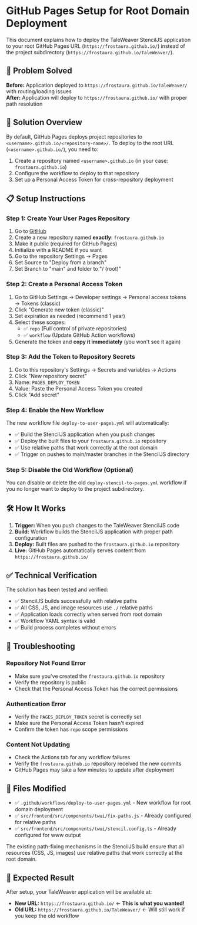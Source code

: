 # GitHub Pages Setup for Root Domain Deployment

This document explains how to deploy the TaleWeaver StencilJS application to your root GitHub Pages URL (`https://frostaura.github.io/`) instead of the project subdirectory (`https://frostaura.github.io/TaleWeaver/`).

## 🎯 Problem Solved

**Before:** Application deployed to `https://frostaura.github.io/TaleWeaver/` with routing/loading issues  
**After:** Application will deploy to `https://frostaura.github.io/` with proper path resolution

## 🔧 Solution Overview

By default, GitHub Pages deploys project repositories to `<username>.github.io/<repository-name>/`. To deploy to the root URL (`<username>.github.io/`), you need to:

1. Create a repository named `<username>.github.io` (in your case: `frostaura.github.io`)
2. Configure the workflow to deploy to that repository
3. Set up a Personal Access Token for cross-repository deployment

## 📋 Setup Instructions

### Step 1: Create Your User Pages Repository

1. Go to [GitHub](https://github.com/new)
2. Create a new repository named **exactly**: `frostaura.github.io`
3. Make it public (required for GitHub Pages)
4. Initialize with a README if you want
5. Go to the repository Settings → Pages
6. Set Source to "Deploy from a branch"
7. Set Branch to "main" and folder to "/ (root)"

### Step 2: Create a Personal Access Token

1. Go to GitHub Settings → Developer settings → Personal access tokens → Tokens (classic)
2. Click "Generate new token (classic)"
3. Set expiration as needed (recommend 1 year)
4. Select these scopes:
   - ✅ `repo` (Full control of private repositories)
   - ✅ `workflow` (Update GitHub Action workflows)
5. Generate the token and **copy it immediately** (you won't see it again)

### Step 3: Add the Token to Repository Secrets

1. Go to this repository's Settings → Secrets and variables → Actions
2. Click "New repository secret"
3. Name: `PAGES_DEPLOY_TOKEN`
4. Value: Paste the Personal Access Token you created
5. Click "Add secret"

### Step 4: Enable the New Workflow

The new workflow file `deploy-to-user-pages.yml` will automatically:
- ✅ Build the StencilJS application when you push changes
- ✅ Deploy the built files to your `frostaura.github.io` repository
- ✅ Use relative paths that work correctly at the root domain
- ✅ Trigger on pushes to main/master branches in the StencilJS directory

### Step 5: Disable the Old Workflow (Optional)

You can disable or delete the old `deploy-stencil-to-pages.yml` workflow if you no longer want to deploy to the project subdirectory.

## 🛠️ How It Works

1. **Trigger:** When you push changes to the TaleWeaver StencilJS code
2. **Build:** Workflow builds the StencilJS application with proper path configuration
3. **Deploy:** Built files are pushed to the `frostaura.github.io` repository
4. **Live:** GitHub Pages automatically serves content from `https://frostaura.github.io/`

## ✅ Technical Verification

The solution has been tested and verified:
- ✅ StencilJS builds successfully with relative paths
- ✅ All CSS, JS, and image resources use `./` relative paths
- ✅ Application loads correctly when served from root domain
- ✅ Workflow YAML syntax is valid
- ✅ Build process completes without errors

## 🚨 Troubleshooting

### Repository Not Found Error
- Make sure you've created the `frostaura.github.io` repository
- Verify the repository is public
- Check that the Personal Access Token has the correct permissions

### Authentication Error
- Verify the `PAGES_DEPLOY_TOKEN` secret is correctly set
- Make sure the Personal Access Token hasn't expired
- Confirm the token has `repo` scope permissions

### Content Not Updating
- Check the Actions tab for any workflow failures
- Verify the `frostaura.github.io` repository received the new commits
- GitHub Pages may take a few minutes to update after deployment

## 📁 Files Modified

- ✅ `.github/workflows/deploy-to-user-pages.yml` - New workflow for root domain deployment
- ✅ `src/frontend/src/components/twui/fix-paths.js` - Already configured for relative paths
- ✅ `src/frontend/src/components/twui/stencil.config.ts` - Already configured for www output

The existing path-fixing mechanisms in the StencilJS build ensure that all resources (CSS, JS, images) use relative paths that work correctly at the root domain.

## 🎉 Expected Result

After setup, your TaleWeaver application will be available at:
- **New URL:** `https://frostaura.github.io/` ← **This is what you wanted!**
- **Old URL:** `https://frostaura.github.io/TaleWeaver/` ← Will still work if you keep the old workflow